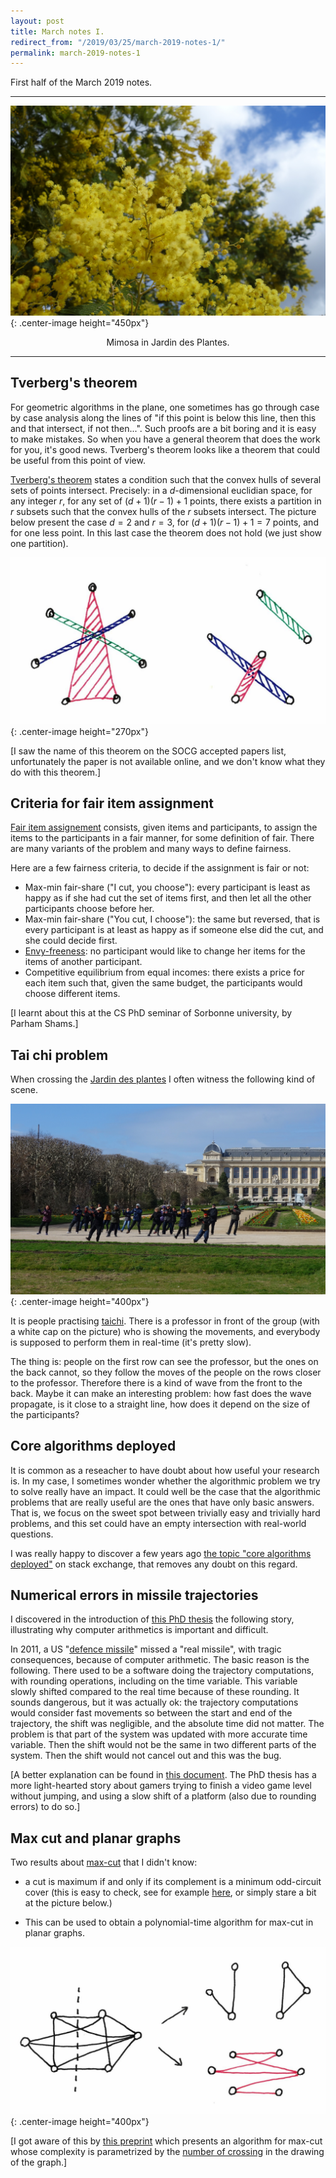 ```yaml
---
layout: post
title: March notes I.
redirect_from: "/2019/03/25/march-2019-notes-1/"
permalink: march-2019-notes-1
---
```


First half of the March 2019 notes.

---
![](assets/mimosa-2.JPG){: .center-image height="450px"}
<p align="center">Mimosa in Jardin des Plantes.</p>

---

## Tverberg's theorem

For geometric algorithms in the plane, one sometimes has go through case by case 
analysis along the lines of "if this point is below this line, then this and 
that intersect, if not then...". 
Such proofs are a bit boring and it is easy to make mistakes. 
So when you have a general theorem that does the work for you, it's good news. 
Tverberg's theorem looks like a theorem that could be useful from this point of 
view. 

[Tverberg's theorem](https://en.wikipedia.org/wiki/Tverberg%27s_theorem) states 
a condition such that the convex hulls of several sets of points intersect. 
Precisely: in a $d$-dimensional euclidian space, for any integer $r$, for any 
set of $(d+1)(r-1)+1$ points, there exists a partition in $r$ subsets such that 
the convex hulls of the $r$ subsets intersect. 
The picture below present the case $d=2$ and $r=3$, for $(d+1)(r-1)+1=7$ points, 
and for one less point. 
In this last case the theorem does not hold (we just show one partition). 

![](assets/tverberg.png){: .center-image height="270px"}

[I saw the name of this theorem on the SOCG accepted papers list, unfortunately
the paper is not available online, and we don't know what they do with this 
theorem.]

## Criteria for fair item assignment

[Fair item assignement](https://en.wikipedia.org/wiki/Fair_item_assignment) 
consists, given items and participants, to assign the items to the participants 
in a fair manner, for some definition of fair. There are many variants of the 
problem and many ways to define fairness. 

Here are a few fairness criteria, to decide if the assignment is fair or not:

* Max-min fair-share ("I cut, you choose"): every participant is least as happy 
as if she had cut the set of items first, and then let all the other 
participants choose before her.
* Max-min fair-share ("You cut, I choose"): the same but reversed, that is every
participant is at least as happy as if someone else did the cut, and she could 
decide first.
* [Envy-freeness](https://en.wikipedia.org/wiki/Envy-freeness): 
no participant would like to change her items for the items of 
another participant.
* Competitive equilibrium from equal incomes: there exists a price for each item
such that, given the same budget, the participants would choose different items.

[I learnt about this at the CS PhD seminar of Sorbonne university, by Parham 
Shams.]

## Tai chi problem 

When crossing the 
[Jardin des plantes](https://en.wikipedia.org/wiki/Jardin_des_plantes) 
I often witness the following kind of scene.

![](assets/taichi.JPG){: .center-image height="400px"}

It is people practising [taichi](https://en.wikipedia.org/wiki/Tai_chi). 
There is a professor in front of the group (with a white cap on the picture)
who is showing the movements, and everybody is supposed to perform them in 
real-time (it's pretty slow).

The thing is: people on the first row can see the professor, but the ones on the 
back cannot, so they follow the moves of the people on the rows closer to the 
professor. Therefore there is a kind of wave from the front to the back. 
Maybe it can make an interesting problem: how fast does the wave propagate, is 
it close to a straight line, how does it depend on the size of the participants?

## Core algorithms deployed

It is common as a reseacher to have doubt about how useful your research is. 
In my case, I sometimes wonder whether the algorithmic problem we try to solve 
really have an impact. 
It could well be the case that the algorithmic problems that 
are really useful are the ones that have only basic answers.
That is, we focus on the sweet spot between trivially easy and trivially hard 
problems, and this set could have an empty intersection with real-world 
questions.

I was really happy to discover a few years ago 
[the topic "core algorithms deployed"](https://cstheory.stackexchange.com/questions/19759/core-algorithms-deployed)
on stack exchange,
that removes any doubt on this regard.

## Numerical errors in missile trajectories

I discovered in the introduction of
[this  PhD thesis](https://www.lri.fr/~melquion/doc/19-hdr.pdf) the following 
story, illustrating why computer arithmetics is important and difficult. 

In 2011, a US "[defence missile](https://en.wikipedia.org/wiki/Missile_defense)" 
missed a "real missile", with tragic consequences, 
because of computer arithmetic. 
The basic reason is the following. 
There used to be a software doing the trajectory computations, with rounding 
operations, including on the time variable. This  variable slowly shifted 
compared to the real time because of these rounding. 
It sounds dangerous, but it was actually ok: 
the trajectory computations would consider fast movements 
so between the start and end of the trajectory, the shift was negligible, and 
the absolute time did not matter. The problem is that part of the system was 
updated with more accurate time variable. Then the shift would not be the same 
in two different parts of the system. Then the shift would not cancel out and 
this was the bug.  

[A better explanation can be found in 
[this document](http://www-users.math.umn.edu/~arnold/disasters/Patriot-dharan-skeel-siam.pdf).
The PhD thesis has a more light-hearted story about gamers trying to finish a 
video game level without jumping, and using a slow shift of a platform 
(also due to rounding errors) to do so.]


## Max cut and planar graphs

Two results about [max-cut](https://en.wikipedia.org/wiki/Maximum_cut) that I 
didn't know:

* a cut is maximum if and only if its complement is a minimum odd-circuit cover 
(this is easy to check, see for example 
[here](https://web.engr.oregonstate.edu/~glencora/wiki/uploads/planar-max-cut.pdf),
or simply stare a bit at the picture below.)

* This can be used to obtain a polynomial-time algorithm for max-cut in planar 
graphs.

![](assets/maxcut.png){: .center-image height="400px"}

[I got aware of this by
[this preprint](https://arxiv.org/abs/1903.06061)
which presents an algorithm for max-cut whose complexity is parametrized by the 
[number of crossing](https://en.wikipedia.org/wiki/Crossing_number_(graph_theory)) 
in the drawing of the graph.]

